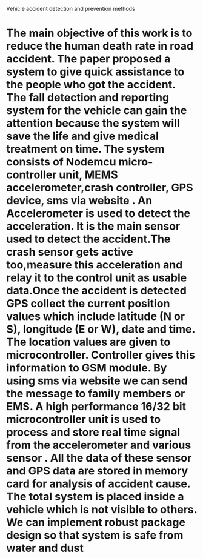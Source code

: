 Vehicle accident detection and prevention methods
# The main objective of this work is to reduce the human death rate in road accident. The paper proposed a system to give quick assistance to the people who got the accident. The fall detection and reporting system for the vehicle can gain the attention because the system will save the life and give medical treatment on time. The system consists of Nodemcu micro-controller unit, MEMS accelerometer,crash controller, GPS device, sms via website . An Accelerometer is used to detect the acceleration. It is the main sensor used to detect the accident.The crash sensor gets active too,measure this acceleration and relay it to the control unit as usable data.Once the accident is detected GPS collect the current position values which include latitude (N or S), longitude (E or W), date and time. The location values are given to microcontroller. Controller gives this information to GSM module. By using sms via website we can send the message to family members or EMS. A high performance 16/32 bit microcontroller unit is used to process and store real time signal from the accelerometer and various sensor . All the data of these sensor and GPS data are stored in memory card for analysis of accident cause. The total system is placed inside a vehicle which is not visible to others. We can implement robust package design so that system is safe from water and dust
